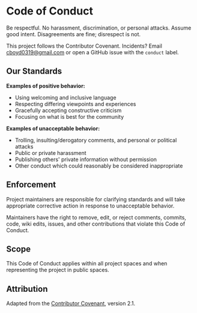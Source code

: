 # Code of Conduct

Be respectful. No harassment, discrimination, or personal attacks. Assume good intent. Disagreements are fine; disrespect is not.

This project follows the Contributor Covenant. Incidents? Email cboyd0319@gmail.com or open a GitHub issue with the `conduct` label.

## Our Standards

**Examples of positive behavior:**
- Using welcoming and inclusive language
- Respecting differing viewpoints and experiences
- Gracefully accepting constructive criticism
- Focusing on what is best for the community

**Examples of unacceptable behavior:**
- Trolling, insulting/derogatory comments, and personal or political attacks
- Public or private harassment
- Publishing others' private information without permission
- Other conduct which could reasonably be considered inappropriate

## Enforcement

Project maintainers are responsible for clarifying standards and will take appropriate corrective action in response to unacceptable behavior.

Maintainers have the right to remove, edit, or reject comments, commits, code, wiki edits, issues, and other contributions that violate this Code of Conduct.

## Scope

This Code of Conduct applies within all project spaces and when representing the project in public spaces.

## Attribution

Adapted from the [Contributor Covenant](https://www.contributor-covenant.org/), version 2.1.
